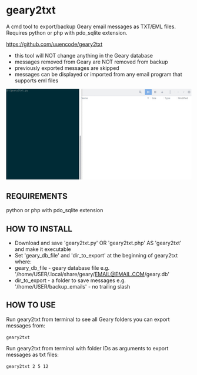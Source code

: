 # geary2txt

A cmd tool to export/backup Geary email messages as TXT/EML files. Requires python or php with pdo_sqlite extension.

https://github.com/uuencode/geary2txt

- this tool will NOT change anything in the Geary database
- messages removed from Geary are NOT removed from backup
- previously exported messages are skipped
- messages can be displayed or imported from any email program that supports eml files

![Alt text](/geary2txt.gif "void")

## REQUIREMENTS

python or php with pdo_sqlite extension

## HOW TO INSTALL

- Download and save 'geary2txt.py' OR 'geary2txt.php' AS 'geary2txt' and make it executable
- Set 'geary_db_file' and 'dir_to_export' at the beginning of geary2txt where:
- geary_db_file - geary database file e.g. '/home/USER/.local/share/geary/EMAIL@EMAIL.COM/geary.db'
- dir_to_export - a folder to save messages e.g. '/home/USER/backup_emails' - no trailing slash

## HOW TO USE

Run geary2txt from terminal to see all Geary folders you can export messages from:

`geary2txt`

Run geary2txt from terminal with folder IDs as arguments to export messages as txt files:

`geary2txt 2 5 12`
